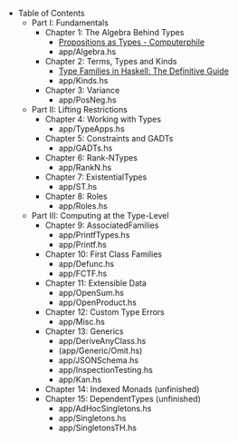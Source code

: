 
- Table of Contents
  - Part I: Fundamentals
    - Chapter 1: The Algebra Behind Types
      - [Propositions as Types - Computerphile](https://www.youtube.com/watch?v=SknxggwRPzU)
      - app/Algebra.hs
    - Chapter 2: Terms, Types and Kinds
      - [Type Families in Haskell: The Definitive Guide](https://serokell.io/blog/type-families-haskell)
      - app/Kinds.hs
    - Chapter 3: Variance
      - app/PosNeg.hs
  - Part II: Lifting Restrictions
    - Chapter 4: Working with Types
      - app/TypeApps.hs
    - Chapter 5: Constraints and GADTs
      - app/GADTs.hs
    - Chapter 6: Rank-NTypes
      - app/RankN.hs
    - Chapter 7: ExistentialTypes
      - app/ST.hs
    - Chapter 8: Roles
      - app/Roles.hs
  - Part III: Computing at the Type-Level
    - Chapter 9: AssociatedFamilies
      - app/PrintfTypes.hs
      - app/Printf.hs
    - Chapter 10: First Class Families
      - app/Defunc.hs
      - app/FCTF.hs
    - Chapter 11: Extensible Data
      - app/OpenSum.hs
      - app/OpenProduct.hs
    - Chapter 12: Custom Type Errors
      - app/Misc.hs
    - Chapter 13: Generics
      - app/DeriveAnyClass.hs
      - (app/Generic/Omit.hs)
      - app/JSONSchema.hs
      - app/InspectionTesting.hs
      - app/Kan.hs
    - Chapter 14: Indexed Monads (unfinished)
    - Chapter 15: DependentTypes (unfinished)
      - app/AdHocSingletons.hs
      - app/Singletons.hs
      - app/SingletonsTH.hs
